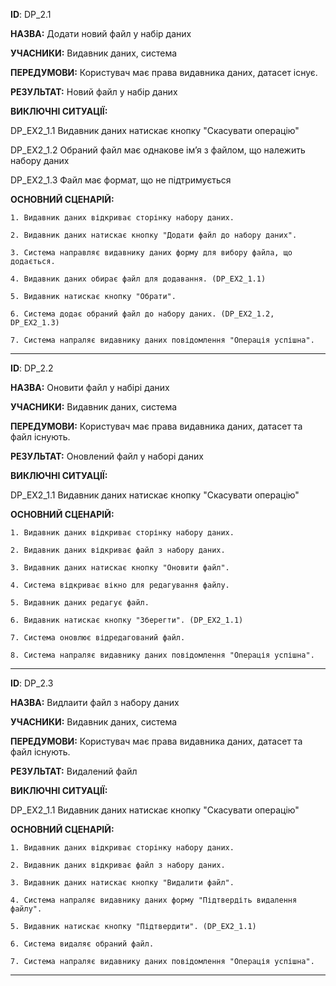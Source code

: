**ID**: DP_2.1

**НАЗВА:** Додати новий файл у набір даних

**УЧАСНИКИ:** Видавник даних, система

**ПЕРЕДУМОВИ:** Користувач має права видавника даних, датасет існує.

**РЕЗУЛЬТАТ:** Новий файл у набір даних

**ВИКЛЮЧНІ СИТУАЦІЇ:** 

DP_EX2_1.1 Видавник даних натискає кнопку "Скасувати операцію"

DP_EX2_1.2 Обраний файл має однакове ім’я з файлом, що належить набору даних

DP_EX2_1.3 Файл має формат, що не підтримується 


**ОСНОВНИЙ СЦЕНАРІЙ:**

    1. Видавник даних відкриває сторінку набору даних.

    2. Видавник даних натискає кнопку "Додати файл до набору даних". 

    3. Система направляє видавнику даних форму для вибору файла, що додається.

    4. Видавник даних обирає файл для додавання. (DP_EX2_1.1)

    5. Видавник натискає кнопку "Обрати". 

    6. Система додає обраний файл до набору даних. (DP_EX2_1.2, DP_EX2_1.3)

    7. Система напраляє видавнику даних повідомлення "Операція успішна".


---

**ID**: DP_2.2

**НАЗВА:** Оновити файл у набірі даних

**УЧАСНИКИ:** Видавник даних, система

**ПЕРЕДУМОВИ:** Користувач має права видавника даних, датасет та файл існують.

**РЕЗУЛЬТАТ:** Оновлений файл у наборі даних

**ВИКЛЮЧНІ СИТУАЦІЇ:**

DP_EX2_1.1 Видавник даних натискає кнопку "Скасувати операцію" 

**ОСНОВНИЙ СЦЕНАРІЙ:**

    1. Видавник даних відкриває сторінку набору даних.

    2. Видавник даних відкриває файл з набору даних.

    3. Видавник даних натискає кнопку "Оновити файл".

    4. Система відкриває вікно для редагування файлу.

    5. Видавник даних редагує файл.

    6. Видавник натискає кнопку "Зберегти". (DP_EX2_1.1)

    7. Система оновлює відредагований файл.

    8. Система напраляє видавнику даних повідомлення "Операція успішна".

---

**ID**: DP_2.3

**НАЗВА:** Видлаити файл з набору даних

**УЧАСНИКИ:** Видавник даних, система

**ПЕРЕДУМОВИ:** Користувач має права видавника даних, датасет та файл існують.

**РЕЗУЛЬТАТ:** Видалений файл

**ВИКЛЮЧНІ СИТУАЦІЇ:** 

DP_EX2_1.1 Видавник даних натискає кнопку "Скасувати операцію" 

**ОСНОВНИЙ СЦЕНАРІЙ:**

    1. Видавник даних відкриває сторінку набору даних.

    2. Видавник даних відкриває файл з набору даних.

    3. Видавник даних натискає кнопку "Видалити файл".

    4. Система напраляє видавнику даних форму "Підтвердіть видалення файлу".

    5. Видавник натискає кнопку "Підтвердити". (DP_EX2_1.1)

    6. Система видаляє обраний файл.

    7. Система напраляє видавнику даних повідомлення "Операція успішна".

---
